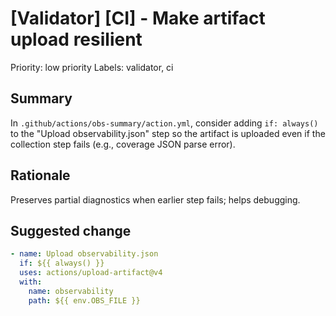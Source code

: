 # [Validator] [CI] - Make artifact upload resilient

Priority: low priority
Labels: validator, ci

## Summary

In `.github/actions/obs-summary/action.yml`, consider adding `if: always()` to the "Upload observability.json" step so the artifact is uploaded even if the collection step fails (e.g., coverage JSON parse error).

## Rationale

Preserves partial diagnostics when earlier step fails; helps debugging.

## Suggested change

```yaml
- name: Upload observability.json
  if: ${{ always() }}
  uses: actions/upload-artifact@v4
  with:
    name: observability
    path: ${{ env.OBS_FILE }}
```

